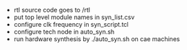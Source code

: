 - rtl source code goes to /rtl
- put top level module names in syn_list.csv
- configure clk frequency in syn_script.tcl
- configure tech node in auto_syn.sh
- run hardware synthesis by ./auto_syn.sh on cae machines